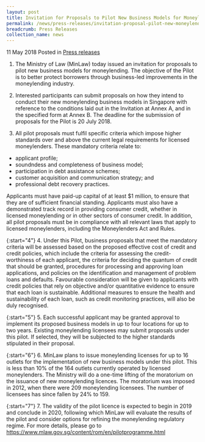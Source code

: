 ```yaml
---
layout: post
title: Invitation for Proposals to Pilot New Business Models for Moneylending
permalink: /news/press-releases/invitation-proposal-pilot-new-moneylending-business-models
breadcrumb: Press Releases
collection_name: news
---
```


11 May 2018 Posted in [Press releases](/news/press-releases)


1. The Ministry of Law (MinLaw) today issued an invitation for proposals to pilot new business models for moneylending. The objective of the Pilot is to better protect borrowers through business-led improvements in the moneylending industry.

 

2. Interested participants can submit proposals on how they intend to conduct their new moneylending business models in Singapore with reference to the conditions laid out in the Invitation at Annex A, and in the specified form at Annex B. The deadline for the submission of proposals for the Pilot is 20 July 2018.

 

3. All pilot proposals must fulfil specific criteria which impose higher standards over and above the current legal requirements for licensed moneylenders. These mandatory criteria relate to:

* applicant profile;
* soundndess and completeness of business model;
* participation in debt assistance schemes;
* customer acquisition and communication strategy; and
* professional debt recovery practices.

Applicants must have paid-up capital of at least $1 million, to ensure that they are of sufficient financial standing. Applicants must also have a demonstrated track record in providing consumer credit, whether in licensed moneylending or in other sectors of consumer credit. In addition, all pilot proposals must be in compliance with all relevant laws that apply to licensed moneylenders, including the Moneylenders Act and Rules.

{:start="4"}
4. Under this Pilot, business proposals that meet the mandatory criteria will be assessed based on the proposed effective cost of credit and credit policies, which include the criteria for assessing the credit-worthiness of each applicant, the criteria for deciding the quantum of credit that should be granted, procedures for processing and approving loan applications, and policies on the identification and management of problem loans and defaults. Favourable consideration will be given to applicants with credit policies that rely on objective and/or quantitative evidence to ensure that each loan is sustainable. Additional measures to ensure the health and sustainability of each loan, such as credit monitoring practices, will also be duly recognised.

{:start="5"}
5. Each successful applicant may be granted approval to implement its proposed business models in up to four locations for up to two years. Existing moneylending licensees may submit proposals under this pilot. If selected, they will be subjected to the higher standards stipulated in their proposal.  

{:start="6"}
6. MinLaw plans to issue moneylending licenses for up to 16 outlets for the implementation of new business models under this pilot. This is less than 10% of the 164 outlets currently operated by licensed moneylenders. The Ministry will do a one-time lifting of the moratorium on the issuance of new moneylending licences. The moratorium was imposed in 2012, when there were 209 moneylending licensees. The number of licensees has since fallen by 24% to 159.      


{:start="7"}
7. The validity of the pilot licence is expected to begin in 2019 and conclude in 2020, following which MinLaw will evaluate the results of the pilot and consider options for refining the moneylending regulatory regime.
For more details, please go to https://www.mlaw.gov.sg/content/rom/en/pilotprogramme.html 
